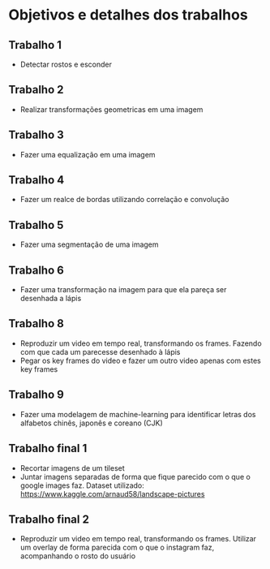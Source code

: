 # Objetivos e detalhes dos trabalhos
## Trabalho 1
 - Detectar rostos e esconder
## Trabalho 2
 - Realizar transformações geometricas em uma imagem
## Trabalho 3
 - Fazer uma equalização em uma imagem
## Trabalho 4
 - Fazer um realce de bordas utilizando correlação e convolução
## Trabalho 5
 - Fazer uma segmentação de uma imagem
## Trabalho 6
 - Fazer uma transformação na imagem para que ela pareça ser desenhada a lápis
## Trabalho 8
 - Reproduzir um video em tempo real, transformando os frames. Fazendo com que cada um parecesse desenhado à lápis
 - Pegar os key frames do video e fazer um outro video apenas com estes key frames 
## Trabalho 9
 - Fazer uma modelagem de machine-learning para identificar letras dos alfabetos chinês, japonês e coreano (CJK)
## Trabalho final 1
 - Recortar imagens de um tileset
 - Juntar imagens separadas de forma que fique parecido com o que o google images faz. Dataset utilizado: https://www.kaggle.com/arnaud58/landscape-pictures
## Trabalho final 2
 - Reproduzir um video em tempo real, transformando os frames. Utilizar um overlay de forma parecida com o que o instagram faz, acompanhando o rosto do usuário
